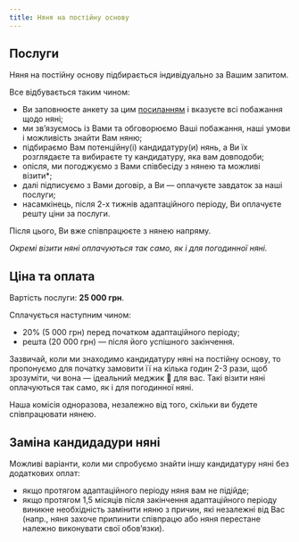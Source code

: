 ```yaml
---
title: Няня на постійну основу
---
```

## Послуги

Няня на постійну основу підбирається індивідуально за Вашим запитом. 

Все відбувається таким чином:
- Ви заповнюєте анкету за цим [посиланням](https://docs.google.com/forms/d/e/1FAIpQLSfYaCtwNy2P0V_VmB5rcI7XB0lNFS_tH-GMNctpAMcwCm0iww/viewform?fbclid=PAZXh0bgNhZW0CMTEAAaZ_QjIeLf_96-4uiLk3mAKVQmstVZHXbh7qByuyzRi7AfwZO_xCxKQOfW4_aem_N3DhVEMTkI0_LZ36eoBDPg) і вказуєте всі побажання щодо няні;
- ми звʼязуємось із Вами та обговорюємо Ваші побажання, наші умови і можливість знайти Вам няню;
- підбираємо Вам потенційну(і) кандидатуру(и) нянь, а Ви їх розглядаєте та вибираєте ту кандидатуру, яка вам довподоби;
- опісля, ми погоджуємо з Вами співбесіду з нянею та можливі візити*;
- далі підписуємо з Вами договір, а Ви — оплачуєте завдаток за наші послуги;
- насамкінець, після 2-х тижнів адаптаційного періоду, Ви оплачуєте решту ціни за послуги.

Після цього, Ви вже співпрацюєте з нянею напряму.

*Окремі візити няні оплачуються так само, як і для погодинної няні.*

## Ціна та оплата

Вартість послуги: **25 000 грн**.

Сплачується наступним чином:
- 20% (5 000 грн) перед початком адаптаційного періоду;
- решта (20 000 грн) — після його успішного закінчення.

Зазвичай, коли ми знаходимо кандидатуру няні на постійну основу, то пропонуємо для початку замовити її на кілька годин 2-3 рази, щоб зрозуміти, чи вона — ідеальний меджик 💫  для вас. Такі візити няні оплачуються так само, як і для погодинної няні.

Наша комісія одноразова, незалежно від того, скільки ви будете співпрацювати нянею.

## Заміна кандидадури няні

Можливі варіанти, коли ми спробуємо знайти іншу кандидатуру няні без додаткових оплат:
- якщо протягом адаптаційного періоду няня вам не підійде;
- якщо протягом 1,5 місяців після закінчення адаптаційного періоду виникне необхідність замінити няню з причин, які незалежні від Вас (напр., няня захоче припинити співпрацю або няня перестане належно виконувати свої обов’язки).
